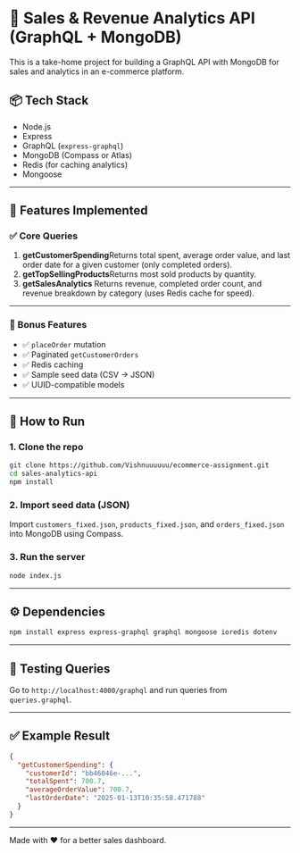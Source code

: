 # 🛒 Sales & Revenue Analytics API (GraphQL + MongoDB)

This is a take-home project for building a GraphQL API with MongoDB for sales and analytics in an e-commerce platform.

## 📦 Tech Stack

- Node.js
- Express
- GraphQL (`express-graphql`)
- MongoDB (Compass or Atlas)
- Redis (for caching analytics)
- Mongoose

---

## 🚀 Features Implemented

### ✅ Core Queries

1. **getCustomerSpending**Returns total spent, average order value, and last order date for a given customer (only completed orders).
2. **getTopSellingProducts**Returns most sold products by quantity.
3. **getSalesAnalytics**
   Returns revenue, completed order count, and revenue breakdown by category (uses Redis cache for speed).

---

### 🧪 Bonus Features

- ✅ `placeOrder` mutation
- ✅ Paginated `getCustomerOrders`
- ✅ Redis caching
- ✅ Sample seed data (CSV → JSON)
- ✅ UUID-compatible models

---

## 📁 How to Run

### 1. Clone the repo

```bash
git clone https://github.com/Vishnuuuuuu/ecommerce-assignment.git
cd sales-analytics-api
npm install
```

### 2. Import seed data (JSON)

Import `customers_fixed.json`, `products_fixed.json`, and `orders_fixed.json` into MongoDB using Compass.

### 3. Run the server

```bash
node index.js
```

---

## ⚙️ Dependencies

```bash
npm install express express-graphql graphql mongoose ioredis dotenv
```

---

## 🧪 Testing Queries

Go to `http://localhost:4000/graphql` and run queries from `queries.graphql`.

---

## ✅ Example Result

```json
{
  "getCustomerSpending": {
    "customerId": "bb46046e-...",
    "totalSpent": 700.7,
    "averageOrderValue": 700.7,
    "lastOrderDate": "2025-01-13T10:35:58.471788"
  }
}
```

---

Made with ❤️ for a better sales dashboard.
